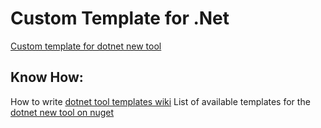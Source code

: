 # Custom Template for .Net

[Custom template for dotnet new tool](https://docs.microsoft.com/en-us/dotnet/core/tools/custom-templates)

## Know How:

How to write [dotnet tool templates wiki](https://github.com/dotnet/templating/wiki)
List of available templates for the [dotnet new tool on nuget](https://github.com/dotnet/templating/wiki/Available-templates-for-dotnet-new)

